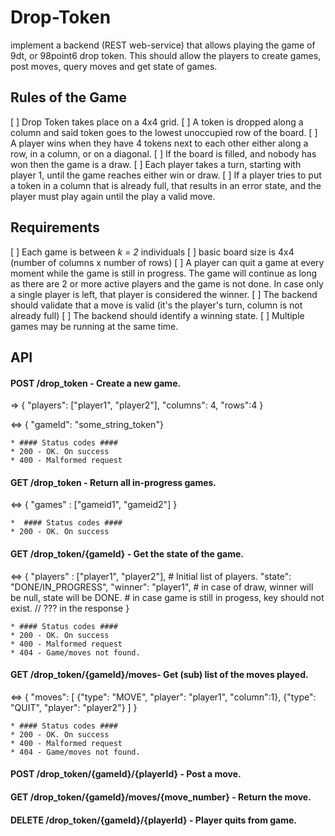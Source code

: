 # Drop-Token
implement a backend (REST web-service) that allows playing the game of 9dt, or 98point6 drop token. This should allow the players to create games, post moves, query moves and get state of games.

##  Rules of the Game
[ ] Drop Token takes place on a 4x4 grid.
[ ] A token is dropped along a column and said token goes to the lowest unoccupied row of the board.
[ ] A player wins when they have 4 tokens next to each other either along a row, in a column, or on a diagonal.
[ ] If the board is filled, and nobody has won then the game is a draw.
[ ] Each player takes a turn, starting with player 1, until the game reaches either win or draw.
[ ] If a player tries to put a token in a column that is already full, that results in an error state, and the player must play again until the play a valid move.

## Requirements
[ ] Each game is between *k = 2* individuals
[ ] basic board size is 4x4 (number of columns x number of rows)
[ ] A player can quit a game at every moment while the game is still in progress. The game will continue as long as there are 2 or more active players and the game is not done. In case only a single player is left, that player is considered the winner.
[ ] The backend should validate that a move is valid (it's the player's turn, column is not already full)
[ ] The backend should identify a winning state.
[ ] Multiple games may be running at the same time.

## API

#### POST /drop_token - Create a new game.

 => { 
     "players": ["player1", "player2"],
      "columns": 4,
      "rows":4
    }

 <=> { "gameId": "some_string_token"}
    
    * #### Status codes ####
    * 200 - OK. On success
    * 400 - Malformed request


#### GET /drop_token - Return all in-progress games.

 <=> { "games" : ["gameid1", "gameid2"] }
    
    *  #### Status codes ####
    * 200 - OK. On success


#### GET /drop_token/{gameId} - Get the state of the game.
 <=> { "players" : ["player1", "player2"], # Initial list of players.
       "state": "DONE/IN_PROGRESS",
       "winner": "player1", # in case of draw, winner will be null, state will be DONE.
                       # in case game is still in progess, key should not exist. // ??? in the response
     }

    * #### Status codes ####
    * 200 - OK. On success
    * 400 - Malformed request
    * 404 - Game/moves not found.
    


#### GET /drop_token/{gameId}/moves- Get (sub) list of the moves played.
 <=> {
      "moves": 
      [
          {"type": "MOVE", "player": "player1", "column":1}, 
          {"type": "QUIT", "player": "player2"}
      ]
    }

    * #### Status codes ####
    * 200 - OK. On success
    * 400 - Malformed request
    * 404 - Game/moves not found.


#### POST /drop_token/{gameId}/{playerId} - Post a move.
#### GET /drop_token/{gameId}/moves/{move_number} - Return the move.
#### DELETE /drop_token/{gameId}/{playerId} - Player quits from game.



